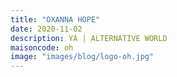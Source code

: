 ```yaml
---
title: "OXANNA HOPE"
date: 2020-11-02
description: YA | ALTERNATIVE WORLD
maisoncode: oh
image: "images/blog/logo-oh.jpg"
---
```

